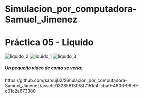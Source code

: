 # Simulacion_por_computadora-Samuel_Jimenez
<h1>Práctica 05 - Liquido</h1>

![liquido_2](https://github.com/samuj02/Simulacion_por_computadora-Samuel_Jimenez/assets/132856130/d29918a4-c70d-428b-bd08-a1105691a44a)
![liquido_1](https://github.com/samuj02/Simulacion_por_computadora-Samuel_Jimenez/assets/132856130/5841fddf-bcdd-488f-bbb0-36a86604361e)
![liquido_3](https://github.com/samuj02/Simulacion_por_computadora-Samuel_Jimenez/assets/132856130/6f84cbf2-772b-4c29-9185-448d64079a1c)

<h5>Un pequeño video de como se vería:</h5>
https://github.com/samuj02/Simulacion_por_computadora-Samuel_Jimenez/assets/132856130/8f7151e4-cba0-4906-99e9-c01c2a673380
